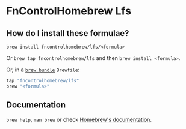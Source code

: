 # FnControlHomebrew Lfs

## How do I install these formulae?

`brew install fncontrolhomebrew/lfs/<formula>`

Or `brew tap fncontrolhomebrew/lfs` and then `brew install <formula>`.

Or, in a [`brew bundle`](https://github.com/Homebrew/homebrew-bundle) `Brewfile`:

```ruby
tap "fncontrolhomebrew/lfs"
brew "<formula>"
```

## Documentation

`brew help`, `man brew` or check [Homebrew's documentation](https://docs.brew.sh).
